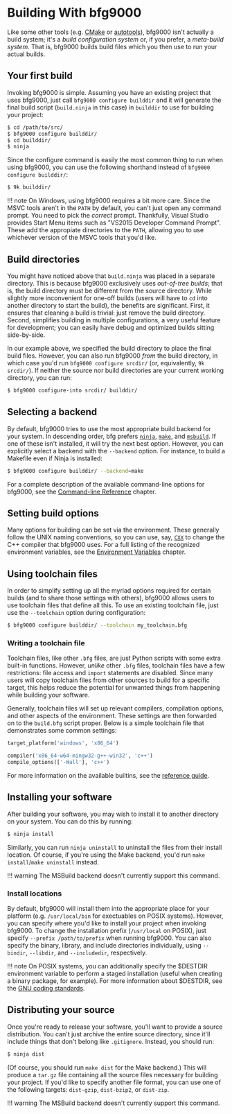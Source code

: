 # Building With bfg9000

Like some other tools (e.g. [CMake][cmake] or [autotools][autotools]), bfg9000
isn't actually a build system; it's a *build configuration system* or, if you
prefer, a *meta-build system*. That is, bfg9000 builds build files which you
then use to run your actual builds.

## Your first build

Invoking bfg9000 is simple. Assuming you have an existing project that uses
bfg9000, just call `bfg9000 configure builddir` and it will generate the final
build script (`build.ninja` in this case) in `builddir` to use for
building your project:

```sh
$ cd /path/to/src/
$ bfg9000 configure builddir/
$ cd builddir/
$ ninja
```

Since the configure command is easily the most common thing to run when using
bfg9000, you can use the following shorthand instead of
`bfg9000 configure builddir/`:

```sh
$ 9k builddir/
```

!!! note
    On Windows, using bfg9000 requires a bit more care. Since the MSVC tools
    aren't in the `PATH` by default, you can't just open any command prompt.
    You need to pick the *correct* prompt. Thankfully, Visual Studio provides
    Start Menu items such as "VS2015 Developer Command Prompt". These add the
    appropiate directories to the `PATH`, allowing you to use whichever version
    of the MSVC tools that you'd like.

## Build directories

You might have noticed above that `build.ninja` was placed in a separate
directory. This is because bfg9000 exclusively uses *out-of-tree builds*; that
is, the build directory must be different from the source directory. While
slightly more inconvenient for one-off builds (users will have to `cd` into
another directory to start the build), the benefits are significant. First, it
ensures that cleaning a build is trivial: just remove the build directory.
Second, simplifies building in multiple configurations, a very useful feature
for development; you can easily have debug and optimized builds sitting
side-by-side.

In our example above, we specified the build directory to place the final build
files. However, you can also run bfg9000 *from* the build directory, in which
case you'd run `bfg9000 configure srcdir/` (or, equivalently, `9k srcdir/`). If
neither the source nor build directories are your current working directory, you
can run:

```sh
$ bfg9000 configure-into srcdir/ builddir/
```

## Selecting a backend

By default, bfg9000 tries to use the most appropriate build backend for your
system. In descending order, bfg prefers [`ninja`][ninja], [`make`][make], and
[`msbuild`][msbuild]. If one of these isn't installed, it will try the next best
option. However, you can explicitly select a backend with the `--backend`
option. For instance, to build a Makefile even if Ninja is installed:

```sh
$ bfg9000 configure builddir/ --backend=make
```

For a complete description of the available command-line options for bfg9000,
see the [Command-line Reference](command-line.md) chapter.

## Setting build options

Many options for building can be set via the environment. These generally follow
the UNIX naming conventions, so you can use, say,
[`CXX`](environment-vars.md#cxx) to change the C++ compiler that bfg9000 uses.
For a full listing of the recognized environment variables, see the [Environment
Variables](environment-vars.md) chapter.

## Using toolchain files

In order to simplify setting up all the myriad options required for certain
builds (and to share those settings with others), bfg9000 allows users to use
toolchain files that define all this. To use an existing toolchain file, just
use the `--toolchain` option during configuration:

```sh
$ bfg9000 configure builddir/ --toolchain my_toolchain.bfg
```

### Writing a toolchain file

Toolchain files, like other `.bfg` files, are just Python scripts with some
extra built-in functions. However, *unlike* other `.bfg` files, toolchain files
have a few restrictions: file access and `import` statements are disabled. Since
many users will copy toolchain files from other sources to build for a specific
target, this helps reduce the potential for unwanted things from happening while
building your software.

Generally, toolchain files will set up relevant compilers, compilation options,
and other aspects of the environment. These settings are then forwarded on to
the `build.bfg` script proper. Below is a simple toolchain file that
demonstrates some common settings:

```python
target_platform('windows', 'x86_64')

compiler('x86_64-w64-mingw32-g++-win32', 'c++')
compile_options(['-Wall'], 'c++')
```

For more information on the available builtins, see the [reference
guide](reference.md#toolchain).

## Installing your software

After building your software, you may wish to install it to another directory on
your system. You can do this by running:

```sh
$ ninja install
```

Similarly, you can run `ninja uninstall` to uninstall the files from their
install location. Of course, if you're using the Make backend, you'd run
`make install`/`make uninstall` instead.

!!! warning
    The MSBuild backend doesn't currently support this command.

### Install locations

By default, bfg9000 will install them into the appropriate place for your
platform (e.g. `/usr/local/bin` for exectuables on POSIX systems).  However, you
can specify where you'd like to install your project when invoking bfg9000. To
change the installation prefix (`/usr/local` on POSIX), just specify `--prefix
/path/to/prefix` when running bfg9000. You can also specify the binary, library,
and include directories individually, using `--bindir`, `--libdir`, and
`--includedir`, respectively.

!!! note
    On POSIX systems, you can additionally specify the $DESTDIR environment
    variable to perform a staged installation (useful when creating a binary
    package, for example). For more information about $DESTDIR, see the [GNU
    coding standards][destdir].

## Distributing your source

Once you're ready to release your software, you'll want to provide a source
distribution. You can't just archive the entire source directory, since it'll
include things that don't belong like `.gitignore`. Instead, you should run:

```sh
$ ninja dist
```

(Of course, you should run `make dist` for the Make backend.) This will produce
a `tar.gz` file containing all the source files necessary for building your
project. If you'd like to specify another file format, you can use one of the
following targets: `dist-gzip`, `dist-bzip2`, or `dist-zip`.

!!! warning
    The MSBuild backend doesn't currently support this command.

[cmake]: https://www.cmake.org/
[autotools]: https://www.gnu.org/software/automake/
[ninja]: https://ninja-build.org/
[make]: https://www.gnu.org/software/make/
[msbuild]: https://msdn.microsoft.com/en-us/library/dd393574(v=vs.120).aspx
[destdir]: https://www.gnu.org/prep/standards/html_node/DESTDIR.html
